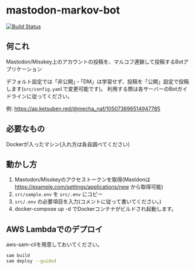 # mastodon-markov-bot
[![Build Status](https://cloud.drone.io/api/badges/mi-24v/mastodon-markov-bot/status.svg?ref=refs/heads/main)](https://cloud.drone.io/mi-24v/mastodon-markov-bot)
## 何これ
Mastodon/Misskey上のアカウントの投稿を、マルコフ連鎖して投稿するBotアプリケーション

デフォルト設定では「非公開」・「DM」は学習せず、投稿を「公開」設定で投稿します(`src/config.yaml`で変更可能です)。 
利用する際は各サーバーのBotガイドラインに従ってください。


例: https://ap.ketsuben.red/@mecha_naf/105073696514947785

## 必要なもの
Dockerが入ったマシン(入れ方は各自調べてください)

## 動かし方 
1. Mastodon/Misskeyのアクセストークンを取得(Mastdonは https://example.com/settings/applications/new から取得可能)
2. `src/sample.env` を `src/.env` にコピー
3. `src/.env` の必要項目を入力(コメントに従って書いてください。)
4. docker-compose up -d でDockerコンテナがビルドされ起動します。

## AWS Lambdaでのデプロイ

aws-sam-cliを用意しておいてください。

```sh
sam build
sam deploy --guided
```
